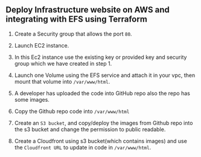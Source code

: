 ## Deploy Infrastructure website on AWS and integrating with EFS using Terraform
1. Create a Security group that allows the port ``80``.

2. Launch EC2 instance.

3. In this Ec2 instance use the existing key or provided key and security group which we have created in step 1.

4. Launch one Volume using the EFS service and attach it in your vpc, then mount that volume into ``/var/www/html``.

5. A developer has uploaded the code into GitHub repo also the repo has some images.

6. Copy the Github repo code into ``/var/www/html``

7. Create an ``S3 bucket``, and copy/deploy the images from Github repo into the s3 bucket and change the permission to public readable.

8. Create a Cloudfront using s3 bucket(which contains images) and use the ``Cloudfront URL`` to update in code in ``/var/www/html``.
